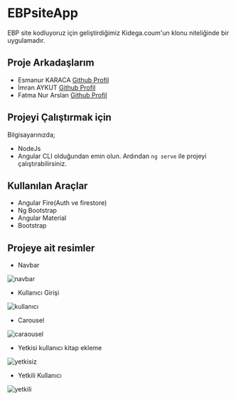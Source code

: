 # EBPsiteApp

EBP site kodluyoruz için geliştirdiğimiz Kidega.coum'un klonu niteliğinde bir uygulamadır.

## Proje Arkadaşlarım

 - Esmanur KARACA [Github Profil](https://github.com/esmanurkaraca)
 - İmran AYKUT [Github Profil](https://github.com/imrn1)
 - Fatma Nur Arslan [Github Profil](https://github.com/NurArslann)


## Projeyi Çalıştırmak için
 Bilgisayarınızda;
  - NodeJs
  - Angular CLI olduğundan emin olun.
  Ardından ``ng serve`` ile projeyi çalıştırabilirsiniz.

## Kullanılan Araçlar

  - Angular Fire(Auth ve firestore)
  - Ng Bootstrap
  - Angular Material
  - Bootstrap

## Projeye ait resimler
- Navbar

![navbar](src/assets/projeye%20ait%20resimler/navbar.PNG)

- Kullanıcı Girişi

![kullanıcı](src/assets/projeye%20ait%20resimler/kullanıcı%20girişi.PNG)

- Carousel

![caraousel](src/assets/projeye%20ait%20resimler/slider.PNG)

- Yetkisi kullanıcı kitap ekleme

![yetkisiz](src/assets/projeye%20ait%20resimler/hatalı%20giriş.PNG)

- Yetkili Kullanıcı

![yetkili](src/assets/projeye%20ait%20resimler/başarılı%20sepete%20ekleme.PNG)
